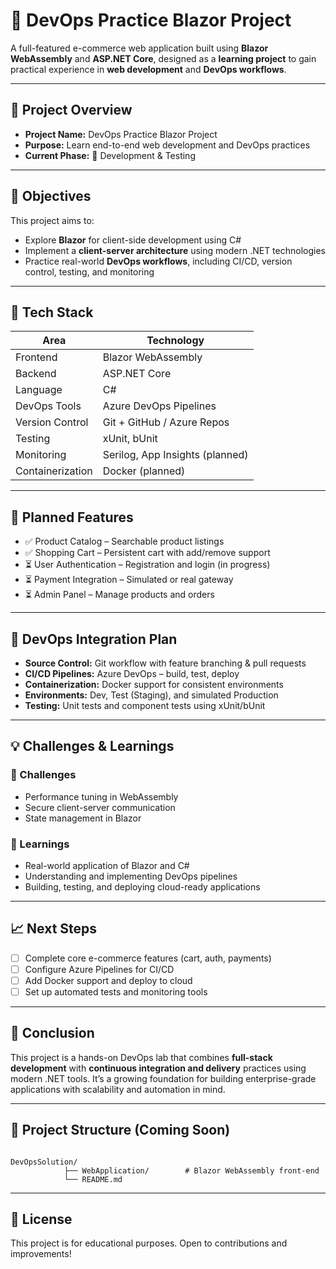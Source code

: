 # 🛒 DevOps Practice Blazor Project

A full-featured e-commerce web application built using **Blazor WebAssembly** and **ASP.NET Core**, designed as a **learning project** to gain practical experience in **web development** and **DevOps workflows**.

---

## 📌 Project Overview

- **Project Name:** DevOps Practice Blazor Project 
- **Purpose:** Learn end-to-end web development and DevOps practices  
- **Current Phase:** 🚧 Development & Testing  

---

## 🎯 Objectives

This project aims to:

- Explore **Blazor** for client-side development using C#  
- Implement a **client-server architecture** using modern .NET technologies  
- Practice real-world **DevOps workflows**, including CI/CD, version control, testing, and monitoring

---

## 🧰 Tech Stack

| Area           | Technology            |
|----------------|------------------------|
| Frontend       | Blazor WebAssembly     |
| Backend        | ASP.NET Core           |
| Language       | C#                     |
| DevOps Tools   | Azure DevOps Pipelines |
| Version Control| Git + GitHub / Azure Repos |
| Testing        | xUnit, bUnit           |
| Monitoring     | Serilog, App Insights (planned) |
| Containerization | Docker (planned)     |

---

## 🚀 Planned Features

- ✅ Product Catalog – Searchable product listings  
- ✅ Shopping Cart – Persistent cart with add/remove support  
- ⏳ User Authentication – Registration and login (in progress)  
- ⏳ Payment Integration – Simulated or real gateway  
- ⏳ Admin Panel – Manage products and orders  

---

## 🔄 DevOps Integration Plan

- **Source Control:** Git workflow with feature branching & pull requests  
- **CI/CD Pipelines:** Azure DevOps – build, test, deploy  
- **Containerization:** Docker support for consistent environments  
- **Environments:** Dev, Test (Staging), and simulated Production  
- **Testing:** Unit tests and component tests using xUnit/bUnit

---

## 💡 Challenges & Learnings

### 🔧 Challenges
- Performance tuning in WebAssembly
- Secure client-server communication
- State management in Blazor

### 📘 Learnings
- Real-world application of Blazor and C#
- Understanding and implementing DevOps pipelines
- Building, testing, and deploying cloud-ready applications

---

## 📈 Next Steps

- [ ] Complete core e-commerce features (cart, auth, payments)  
- [ ] Configure Azure Pipelines for CI/CD  
- [ ] Add Docker support and deploy to cloud  
- [ ] Set up automated tests and monitoring tools

---

## 🏁 Conclusion

This project is a hands-on DevOps lab that combines **full-stack development** with **continuous integration and delivery** practices using modern .NET tools. It’s a growing foundation for building enterprise-grade applications with scalability and automation in mind.

---

## 📂 Project Structure (Coming Soon)
```

DevOpsSolution/
            ├── WebApplication/        # Blazor WebAssembly front-end
            └── README.md

```

---

## 📄 License

This project is for educational purposes. Open to contributions and improvements!

```
